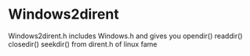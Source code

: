# Windows2dirent
Windows2dirent.h   includes Windows.h and gives you opendir() readdir() closedir() seekdir() from dirent.h of linux fame
